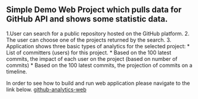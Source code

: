 ## Simple Demo Web Project which pulls data for GitHub API and shows some statistic data.

1.User can search for a public repository hosted on the GitHub platform.
    2. The user can choose one of the projects returned by the search.
    3. Application shows three basic types of analytics for the selected project:
        * List of committers (users) for this project.
        * Based on the 100 latest commits, the impact of each user on the project (based on number of commits)
        * Based on the 100 latest commits, the projection of commits on a timeline.

In order to see how to build and run web application please navigate to the link below.
    [github-analytics-web](https://github.com/arammkrtchyan/github-analytics/github-analytics-web/) 
